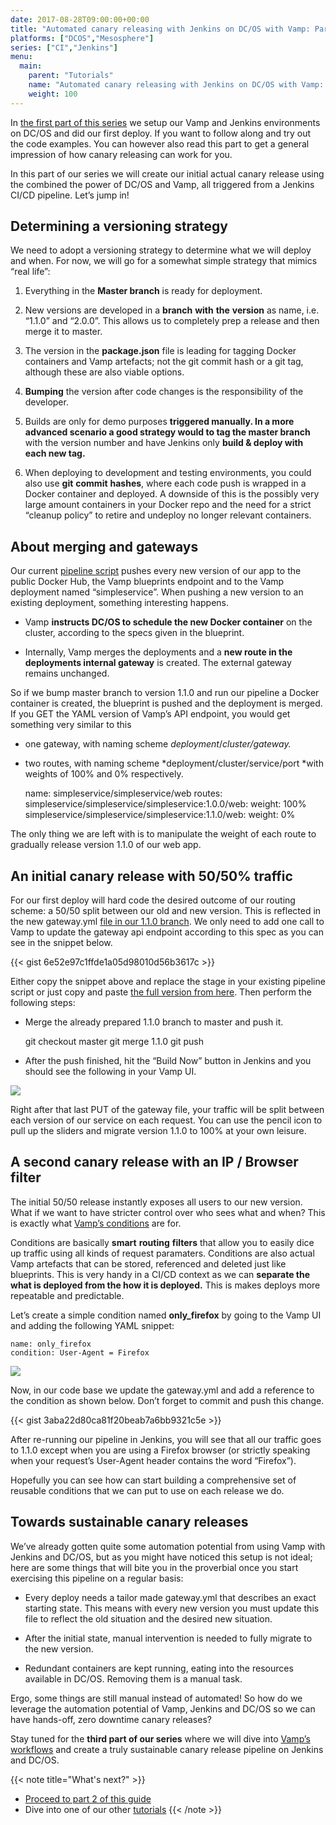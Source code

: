 ```yaml
---
date: 2017-08-28T09:00:00+00:00
title: "Automated canary releasing with Jenkins on DC/OS with Vamp: Part 2"
platforms: ["DCOS","Mesosphere"]
series: ["CI","Jenkins"]
menu:
  main:
    parent: "Tutorials"
    name: "Automated canary releasing with Jenkins on DC/OS with Vamp: Part 2"
    weight: 100
---
```


In [the first part of this series](/documentation/tutorials/vamp-jenkins-dcos-pt1) we setup our Vamp and Jenkins environments on DC/OS and did our first deploy. If you want to follow along and try out the code examples. You can however also read this part to get a general impression of how canary releasing can work for you.

In this part of our series we will create our initial actual canary release using the combined the power of DC/OS and Vamp, all triggered from a Jenkins CI/CD pipeline. Let’s jump in!

## **Determining a versioning strategy**

We need to adopt a versioning strategy to determine what we will deploy and when. For now, we will go for a somewhat simple strategy that mimics “real life”:

1. Everything in the **Master branch** is ready for deployment.

1. New versions are developed in a **branch** **with** **the** **version** as name, i.e. “1.1.0” and “2.0.0”. This allows us to completely prep a release and then merge it to master.

1. The version in the **package.json** file is leading for tagging Docker containers and Vamp artefacts; not the git commit hash or a git tag, although these are also viable options.

1. **Bumping** the version after code changes is the responsibility of the developer.

1. Builds are only for demo purposes **triggered manually. In a more advanced scenario a good strategy would to tag the master branch** with the version number and have Jenkins only **build & deploy with each new tag.**

1. When deploying to development and testing environments, you could also use **git** **commit** **hashes**, where each code push is wrapped in a Docker container and deployed. A downside of this is the possibly very large amount containers in your Docker repo and the need for a strict “cleanup policy” to retire and undeploy no longer relevant containers.

## About merging and gateways

Our current [pipeline script](https://gist.github.com/tnolet/78b7c9f54020ada56dd4f1ceac6cd9d1) pushes every new version of our app to the public Docker Hub, the Vamp blueprints endpoint and to the Vamp deployment named “simpleservice”. When pushing a new version to an existing deployment, something interesting happens.

* Vamp **instructs DC/OS to schedule the new Docker container** on the cluster, according to the specs given in the blueprint.

* Internally, Vamp merges the deployments and a **new route in the deployments internal gateway** is created. The external gateway remains unchanged.

So if we bump master branch to version 1.1.0 and run our pipeline a Docker container is created, the blueprint is pushed and the deployment is merged. If you GET the YAML version of Vamp’s API endpoint, you would get something very similar to this

* one gateway, with naming scheme *deployment*/*cluster/gateway.*

* two routes, with naming scheme *deployment/cluster/service/port *with weights of 100% and 0% respectively.

    name: simpleservice/simpleservice/web
    routes:
      simpleservice/simpleservice/simpleservice:1.0.0/web:
        weight: 100%
      simpleservice/simpleservice/simpleservice:1.1.0/web:
        weight: 0%

The only thing we are left with is to manipulate the weight of each route to gradually release version 1.1.0 of our web app.

## An initial canary release with 50/50% traffic

For our first deploy will hard code the desired outcome of our routing scheme: a 50/50 split between our old and new version. This is reflected in the new gateway.yml [file in our 1.1.0 branch](https://github.com/magneticio/simpleservice/blob/1.1.0/gateway.yml). We only need to add one call to Vamp to update the gateway api endpoint according to this spec as you can see in the snippet below.

{{< gist 6e52e97c1ffde1a05d98010d56b3617c >}}

Either copy the snippet above and replace the stage in your existing pipeline script or just copy and paste [the full version from here](https://gist.github.com/tnolet/628285638fcc7dc959a702cd4c4513ad). Then perform the following steps:

* Merge the already prepared 1.1.0 branch to master and push it.

    git checkout master
    git merge 1.1.0
    git push

* After the push finished, hit the “Build Now” button in Jenkins and you should see the following in your Vamp UI.

![](https://cdn-images-1.medium.com/max/2000/1*M0LEWgQPLN7BEmAlhtFhBw.png)

Right after that last PUT of the gateway file, your traffic will be split between each version of our service on each request. You can use the pencil icon to pull up the sliders and migrate version 1.1.0 to 100% at your own leisure.

## A second canary release with an IP / Browser filter

The initial 50/50 release instantly exposes all users to our new version. What if we want to have stricter control over who sees what and when? This is exactly what [Vamp’s conditions](/documentation/using-vamp/conditions/) are for.

Conditions are basically **smart** **routing** **filters** that allow you to easily dice up traffic using all kinds of request paramaters. Conditions are also actual Vamp artefacts that can be stored, referenced and deleted just like blueprints. This is very handy in a CI/CD context as we can **separate the what is deployed from the how it is deployed.** This is makes deploys more repeatable and predictable.

Let’s create a simple condition named **only_firefox** by going to the Vamp UI and adding the following YAML snippet:

    name: only_firefox
    condition: User-Agent = Firefox

![](https://cdn-images-1.medium.com/max/2648/1*ivm2GfStNSRACruAY_Qyug.png)

Now, in our code base we update the gateway.yml and add a reference to the condition as shown below. Don’t forget to commit and push this change.

{{< gist 3aba22d80ca81f20beab7a6bb9321c5e >}}

After re-running our pipeline in Jenkins, you will see that all our traffic goes to 1.1.0 except when you are using a Firefox browser (or strictly speaking when your request’s User-Agent header contains the word “Firefox”).

Hopefully you can see how can start building a comprehensive set of reusable conditions that we can put to use on each release we do.

## Towards sustainable canary releases

We’ve already gotten quite some automation potential from using Vamp with Jenkins and DC/OS, but as you might have noticed this setup is not ideal; here are some things that will bite you in the proverbial once you start exercising this pipeline on a regular basis:

* Every deploy needs a tailor made gateway.yml that describes an exact starting state. This means with every new version you must update this file to reflect the old situation and the desired new situation.

* After the initial state, manual intervention is needed to fully migrate to the new version.

* Redundant containers are kept running, eating into the resources available in DC/OS. Removing them is a manual task.

Ergo, some things are still manual instead of automated! So how do we leverage the automation potential of Vamp, Jenkins and DC/OS so we can have hands-off, zero downtime canary releases?

Stay tuned for the **third part of our series** where we will dive into [Vamp’s workflows](/documentation/using-vamp/workflows/) and create a truly sustainable canary release pipeline on Jenkins and DC/OS.


{{< note title="What's next?" >}}
* [Proceed to part 2 of this guide](/documentation/how-vamp-works/architecture-and-components/)
* Dive into one of our other [tutorials](/documentation/tutorials/overview)
{{< /note >}}
